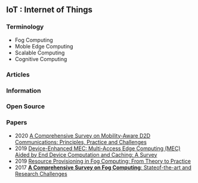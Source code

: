 ## IoT : Internet of Things


### Terminology
- Fog Computing
- Moble Edge Computing
- Scalable Computing
- Cognitive Computing


### Articles


### Information


### Open Source


### Papers
- 2020 [A Comprehensive Survey on Mobility-Aware D2D Communications: Principles, Practice and Challenges](https://www.southampton.ac.uk/~sqc/listP/IEEECST2020.pdf)
- 2019 [Device-Enhanced MEC: Multi-Access Edge Computing (MEC) Aided by End Device Computation and Caching: A Survey](https://faculty.engineering.asu.edu/mre/wp-content/uploads/sites/31/2020/04/DevEnhMECSurv.pdf)
- 2019 [Resource Provisioning in Fog Computing: From Theory to Practice](https://www.mdpi.com/1424-8220/19/10/2238/pdf)
- 2017 [**A Comprehensive Survey on Fog Computing**: Stateof-the-art and Research Challenges](https://arxiv.org/pdf/1710.11001.pdf)

